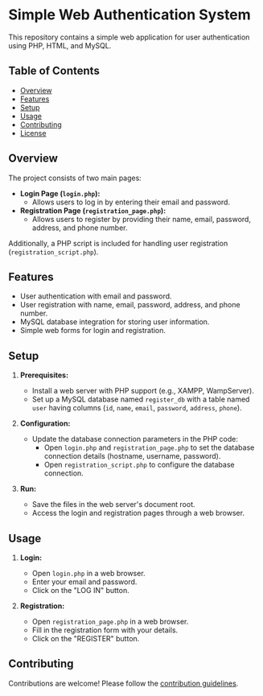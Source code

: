 # Simple Web Authentication System

This repository contains a simple web application for user authentication using PHP, HTML, and MySQL.

## Table of Contents
- [Overview](#overview)
- [Features](#features)
- [Setup](#setup)
- [Usage](#usage)
- [Contributing](#contributing)
- [License](#license)

## Overview

The project consists of two main pages:
- **Login Page (`login.php`):**
  - Allows users to log in by entering their email and password.
- **Registration Page (`registration_page.php`):**
  - Allows users to register by providing their name, email, password, address, and phone number.

Additionally, a PHP script is included for handling user registration (`registration_script.php`).

## Features

- User authentication with email and password.
- User registration with name, email, password, address, and phone number.
- MySQL database integration for storing user information.
- Simple web forms for login and registration.

## Setup

1. **Prerequisites:**
   - Install a web server with PHP support (e.g., XAMPP, WampServer).
   - Set up a MySQL database named `register_db` with a table named `user` having columns (`id`, `name`, `email`, `password`, `address`, `phone`).

2. **Configuration:**
   - Update the database connection parameters in the PHP code:
     - Open `login.php` and `registration_page.php` to set the database connection details (hostname, username, password).
     - Open `registration_script.php` to configure the database connection.

3. **Run:**
   - Save the files in the web server's document root.
   - Access the login and registration pages through a web browser.

## Usage

1. **Login:**
   - Open `login.php` in a web browser.
   - Enter your email and password.
   - Click on the "LOG IN" button.

2. **Registration:**
   - Open `registration_page.php` in a web browser.
   - Fill in the registration form with your details.
   - Click on the "REGISTER" button.

## Contributing

Contributions are welcome! Please follow the [contribution guidelines](CONTRIBUTING.md).
